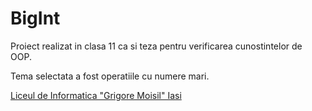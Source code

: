 # BigInt

Proiect realizat in clasa 11 ca si teza pentru verificarea cunostintelor de OOP.

Tema selectata a fost operatiile cu numere mari.

[Liceul de Informatica "Grigore Moisil" Iasi](http://www.liis.ro)
